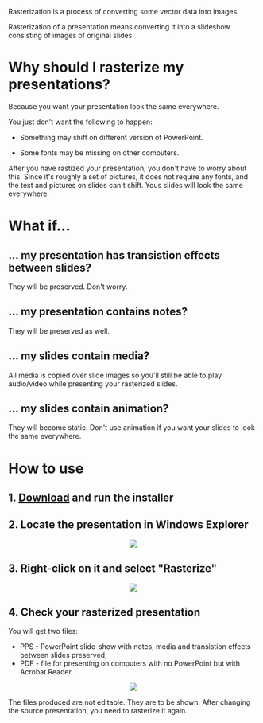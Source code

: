 Rasterization is a process of converting some vector data into images.

Rasterization of a presentation means converting it into a slideshow consisting of images of original slides.


# Why should I rasterize my presentations?

Because you want your presentation look the same everywhere.

You just don't want the following to happen:

* Something may shift on different version of PowerPoint.

* Some fonts may be missing on other computers.

After you have rastized your presentation, you don't have to worry about this. Since it's roughly a set of pictures, it does not require any fonts, and the text and pictures on slides can't shift. Yous slides will look the same everywhere.


# What if...

## ... my presentation has transistion effects between slides?

They will be preserved. Don't worry.

## ... my presentation contains notes?

They will be preserved as well.

## ... my slides contain media?

All media is copied over slide images so you'll still be able to play audio/video while presenting your rasterized slides.

## ... my slides contain animation?

They will become static. Don't use animation if you want your slides to look the same everywhere.


# How to use

## 1. [Download][installer] and run the installer

## 2. Locate the presentation in Windows Explorer

<p align="center">
  <img src="http://utapyngo.github.com/pptrasterizer/images/1.png" />
</p>

## 3. Right-click on it and select "Rasterize"

<p align="center">
  <img src="http://utapyngo.github.com/pptrasterizer/images/2.png" />
</p>

## 4. Check your rasterized presentation

You will get two files:

* PPS - PowerPoint slide-show with notes, media and transistion effects between slides preserved;
* PDF - file for presenting on computers with no PowerPoint but with Acrobat Reader.

<p align="center">
  <img src="http://utapyngo.github.com/pptrasterizer/images/1.png" />
</p>

The files produced are not editable. They are to be shown. After changing the source presentation, you need to rasterize it again.


[installer]: http://j.mp/setup_pptrasterizer
